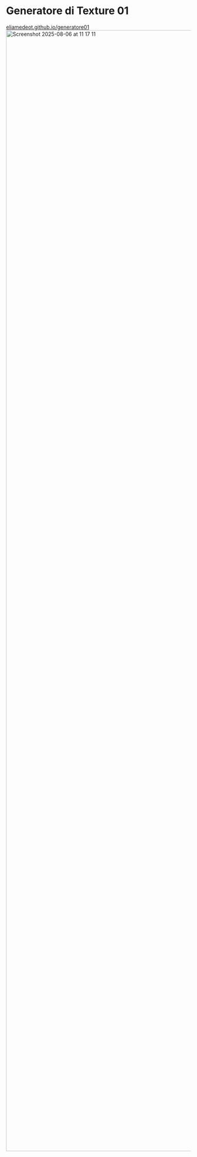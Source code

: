# Generatore di Texture 01
[eliamedeot.github.io/generatore01](https://eliamedeot.github.io/generatore01/)<img width="5344" height="3054" alt="Screenshot 2025-08-06 at 11 17 11" src="https://github.com/user-attachments/assets/a55707e8-1d59-428e-b920-905e4602c004" />
